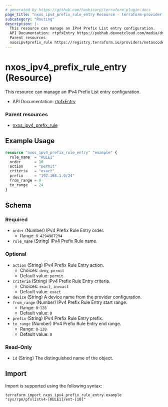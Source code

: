 ```yaml
---
# generated by https://github.com/hashicorp/terraform-plugin-docs
page_title: "nxos_ipv4_prefix_rule_entry Resource - terraform-provider-nxos"
subcategory: "Routing"
description: |-
  This resource can manage an IPv4 Prefix List entry configuration.
  API Documentation: rtpfxEntry https://pubhub.devnetcloud.com/media/dme-docs-10-2-2/docs/Routing%20and%20Forwarding/rtpfx:Entry/
  Parent resources
  nxosipv4prefix_rule https://registry.terraform.io/providers/netascode/nxos/latest/docs/resources/ipv4_prefix_rule
---
```


# nxos_ipv4_prefix_rule_entry (Resource)

This resource can manage an IPv4 Prefix List entry configuration.

- API Documentation: [rtpfxEntry](https://pubhub.devnetcloud.com/media/dme-docs-10-2-2/docs/Routing%20and%20Forwarding/rtpfx:Entry/)

### Parent resources

- [nxos_ipv4_prefix_rule](https://registry.terraform.io/providers/netascode/nxos/latest/docs/resources/ipv4_prefix_rule)

## Example Usage

```terraform
resource "nxos_ipv4_prefix_rule_entry" "example" {
  rule_name  = "RULE1"
  order      = 10
  action     = "permit"
  criteria   = "exact"
  prefix     = "192.168.1.0/24"
  from_range = 0
  to_range   = 24
}
```

<!-- schema generated by tfplugindocs -->
## Schema

### Required

- `order` (Number) IPv4 Prefix Rule Entry order.
  - Range: `0`-`4294967294`
- `rule_name` (String) IPv4 Prefix Rule name.

### Optional

- `action` (String) IPv4 Prefix Rule Entry action.
  - Choices: `deny`, `permit`
  - Default value: `permit`
- `criteria` (String) IPv4 Prefix Rule Entry criteria.
  - Choices: `exact`, `inexact`
  - Default value: `exact`
- `device` (String) A device name from the provider configuration.
- `from_range` (Number) IPv4 Prefix Rule Entry start range.
  - Range: `0`-`128`
  - Default value: `0`
- `prefix` (String) IPv4 Prefix Rule Entry prefix.
- `to_range` (Number) IPv4 Prefix Rule Entry end range.
  - Range: `0`-`128`
  - Default value: `0`

### Read-Only

- `id` (String) The distinguished name of the object.

## Import

Import is supported using the following syntax:

```shell
terraform import nxos_ipv4_prefix_rule_entry.example "sys/rpm/pfxlistv4-[RULE1]/ent-[10]"
```
